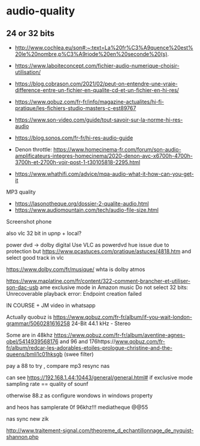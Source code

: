 # audio-quality

## 24 or 32 bits

- http://www.cochlea.eu/son#:~:text=La%20fr%C3%A9quence%20est%20le%20nombre,p%C3%A9riode%20en%20seconde%20(s). 
- https://www.laboiteconcept.com/fichier-audio-numerique-choisir-utilisation/
- https://blog.cobrason.com/2021/02/peut-on-entendre-une-vraie-difference-entre-un-fichier-en-qualite-cd-et-un-fichier-en-hi-res/

- https://www.qobuz.com/fr-fr/info/magazine-actualites/hi-fi-pratique/les-fichiers-studio-masters-c-est89767
- https://www.son-video.com/guide/tout-savoir-sur-la-norme-hi-res-audio
- https://blog.sonos.com/fr-fr/hi-res-audio-guide
- Denon throttle: https://www.homecinema-fr.com/forum/son-audio-amplificateurs-integres-homecinema/2020-denon-avc-x6700h-4700h-3700h-et-2700h-voir-post-1-t30105818-2295.html
- https://www.whathifi.com/advice/mqa-audio-what-it-how-can-you-get-it


MP3 quality
- https://lasonotheque.org/dossier-2-qualite-audio.html
- https://www.audiomountain.com/tech/audio-file-size.html

Screenshot phone


also vlc 32 bit in upnp + local?

power dvd -> dolby digital 
Use VLC as powerdvd hue issue due to protection 
but https://www.pcastuces.com/pratique/astuces/4818.htm
    and select good track in vlc

https://www.dolby.com/fr/musique/
whta is dolby atmos

https://www.maplatine.com/fr/content/322-comment-brancher-et-utiliser-son-dac-usb
ame exclusive mode in Amazon music
Do not select 32 bits: Unrecoverable playback error: Endpoint creation failed

IN COURSE + JM video in whatsapp

Actually quobuz is https://www.qobuz.com/fr-fr/album/if-you-wait-london-grammar/5060281616258 
 24-Bit 44.1 kHz - Stereo 
 
 Some are in 48khz https://www.qobuz.com/fr-fr/album/aventine-agnes-obel/5414939568176
 and 96
 and 176https://www.qobuz.com/fr-fr/album/redcar-les-adorables-etoiles-prologue-christine-and-the-queens/bmli1c01hksgb
 (swee filter)
 
 pay a 88 to try , compare mp3
 resync nas
 
 can see https://192.168.1.44:10443/general/general.html#
 if exclusive mode sampling rate == quality of sounf
 
 otherwise 88.z as configure wondows in windows property
 
 
and heos has samplerate 0f 96khz!!!
mediatheque @@55

nas sync new zik

http://www.traitement-signal.com/theoreme_d_echantillonnage_de_nyquist-shannon.php
